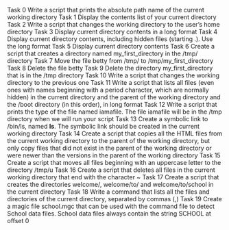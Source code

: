 Task 0
Write a script that prints the absolute path name of the current working directory
Task 1
Display the contents list of your current directory
Task 2
Write a script that changes the working directory to the user’s home directory
Task 3
Display current directory contents in a long format
Task 4
Display current directory contents, including hidden files (starting .). Use the long format
Task 5
Display current directory contents
Task 6
Create a script that creates a directory named my_first_directory in the /tmp/ directory
Task 7
Move the file betty from /tmp/ to /tmp/my_first_directory
Task 8
Delete the file betty
Task 9
Delete the directory my_first_directory that is in the /tmp directory
Task 10
Write a script that changes the working directory to the previous one
Task 11
Write a script that lists all files (even ones with names beginning with a period character, which are normally hidden) in the current directory and the parent of the working directory and the /boot directory (in this order), in long format
Task 12
Write a script that prints the type of the file named iamafile. The file iamafile will be in the /tmp directory when we will run your script
Task 13
Create a symbolic link to /bin/ls, named __ls__. The symbolic link should be created in the current working directory
Task 14
Create a script that copies all the HTML files from the current working directory to the parent of the working directory, but only copy files that did not exist in the parent of the working directory or were newer than the versions in the parent of the working directory
Task 15
Create a script that moves all files beginning with an uppercase letter to the directory /tmp/u
Task 16
Create a script that deletes all files in the current working directory that end with the character ~
Task 17
Create a script that creates the directories welcome/, welcome/to/ and welcome/to/school in the current directory
Task 18
Write a command that lists all the files and directories of the current directory, separated by commas (,)
Task 19
Create a magic file school.mgc that can be used with the command file to detect School data files. School data files always contain the string SCHOOL at offset 0